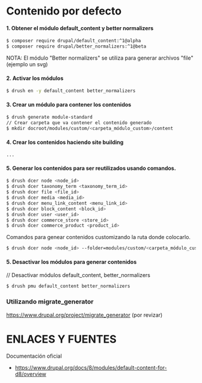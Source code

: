 Contenido por defecto
========

#### 1. Obtener el módulo default_content y better normalizers
```bash
$ composer require drupal/default_content:^1@alpha
$ composer require drupal/better_normalizers:^1@beta
```
NOTA: El módulo "Better normalizers" se utiliza para generar archivos "file" (ejemplo un svg)

#### 2. Activar los módulos
```bash
$ drush en -y default_content better_normalizers
```

#### 3. Crear un módulo para contener los contenidos
```bash
$ drush generate module-standard
// Crear carpeta que va contener el contenido generado
$ mkdir docroot/modules/custom/<carpeta_módulo_custom>/content
```

#### 4. Crear los contenidos haciendo site building
```
...
```

#### 5. Generar los contenidos para ser reutilizados usando comandos.
```bash
$ drush dcer node <node_id>
$ drush dcer taxonomy_term <taxonomy_term_id> 
$ drush dcer file <file_id> 
$ drush dcer media <media_id>
$ drush dcer menu_link_content <menu_link_id>
$ drush dcer block_content <block_id>
$ drush dcer user <user_id>
$ drush dcer commerce_store <store_id>
$ drush dcer commerce_product <product_id>
```

Comandos para genear contenidos customizando la ruta donde colocarlo.
```bash
$ drush dcer node <node_id> --folder=modules/custom/<carpeta_módulo_custom>/content
```

#### 5. Desactivar los módulos para generar contenidos
// Desactivar módulos default_content, better_normalizers
```bash
$ drush pmu default_content better_normalizers
```

### Utilizando migrate_generator
https://www.drupal.org/project/migrate_generator
(por revizar)

ENLACES Y FUENTES
=================
Documentación oficial
- https://www.drupal.org/docs/8/modules/default-content-for-d8/overview